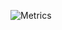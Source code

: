 ![Metrics](https://metrics.lecoq.io/LordOfPolls?template=classic&base.hireable=true&repositories.forks=true&isocalendar=1&languages=1&stars=1&habits=1&notable=1&base=header%2C%20activity%2C%20community%2C%20repositories%2C%20metadata&base.indepth=false&base.hireable=true&base.skip=false&isocalendar=false&isocalendar.duration=full-year&languages=false&languages.limit=8&languages.threshold=0%25&languages.other=false&languages.colors=github&languages.sections=most-used&languages.indepth=false&languages.analysis.timeout=15&languages.analysis.timeout.repositories=7.5&languages.categories=markup%2C%20programming&languages.recent.categories=markup%2C%20programming&languages.recent.load=300&languages.recent.days=14&stars=false&stars.limit=4&habits=false&habits.from=200&habits.days=14&habits.facts=true&habits.charts=false&habits.charts.type=classic&habits.trim=false&habits.languages.limit=8&habits.languages.threshold=0%25&notable=false&notable.from=organization&notable.repositories=false&notable.indepth=false&notable.types=commit&notable.self=false&config.timezone=Europe%2FLondon&config.octicon=true)
